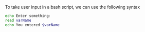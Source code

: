 To take user input in a bash script, we can use the following syntax

```bash
echo Enter something:
read varName
echo You entered $varName
```
  

